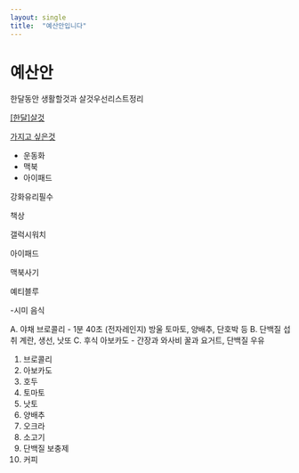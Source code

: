 ```yaml
---
layout: single
title:  "예산안입니다"
---
```


# 예산안

한달동안 생활할것과 살것우선리스트정리

[[한달]살것](https://www.notion.so/519e3ee8c0e74b58a29e001609fc1c5c)

[가지고 싶은것](https://www.notion.so/b6d87a10d1d645b98b7fd9c12154e5ce)

- 운동화
- 맥북
- 아이패드

강화유리필수

책상

갤럭시워치

아이패드

맥북사기

예티블루

-시미 음식

A. 야채 
브로콜리 - 1분 40초 (전자레인지)
방울 토마토, 양배추, 단호박 등
B. 단백질 섭취
계란, 생선, 낫또
C. 후식 
아보카도 - 간장과 와사비
꿀과 요거트, 단백질 우유

1. 브로콜리
2. 아보카도
3. 호두
4. 토마토
5. 낫토
6. 양배추
7. 오크라
8. 소고기
9. 단백질 보충제
10. 커피
